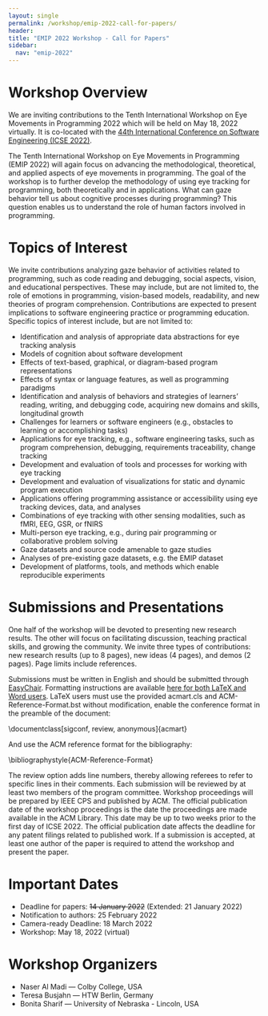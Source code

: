 ```yaml
---
layout: single
permalink: /workshop/emip-2022-call-for-papers/
header:
title: "EMIP 2022 Workshop - Call for Papers"
sidebar:
  nav: "emip-2022"
---
```

# Workshop Overview
We are inviting contributions to the Tenth International Workshop on Eye Movements in Programming 2022 which will be held on May 18, 2022 virtually. It is co-located with the [44th International Conference on Software Engineering (ICSE 2022)](https://conf.researchr.org/home/icse-2022).

The Tenth International Workshop on Eye Movements in Programming (EMIP 2022) will again focus on advancing the methodological, theoretical, and applied aspects of eye movements in programming. The goal of the workshop is to further develop the methodology of using eye tracking for programming, both theoretically and in applications. What can gaze behavior tell us about cognitive processes during programming? This question enables us to understand the role of human factors involved in programming.

# Topics of Interest
We invite contributions analyzing gaze behavior of activities related to programming, such as code reading and debugging, social aspects, vision, and educational perspectives. These may include, but are not limited to, the role of emotions in programming, vision-based models, readability, and new theories of program comprehension. Contributions are expected to present implications to software engineering practice or programming education. Specific topics of interest include, but are not limited to:

- Identification and analysis of appropriate data abstractions for eye tracking analysis
- Models of cognition about software development
- Effects of text-based, graphical, or diagram-based program representations
- Effects of syntax or language features, as well as programming paradigms
- Identification and analysis of behaviors and strategies of learners’ reading, writing, and debugging code, acquiring new domains and skills, longitudinal growth
- Challenges for learners or software engineers (e.g., obstacles to learning or accomplishing tasks)
- Applications for eye tracking, e.g., software engineering tasks, such as program comprehension, debugging, requirements traceability, change tracking
- Development and evaluation of tools and processes for working with eye tracking
- Development and evaluation of visualizations for static and dynamic program execution
- Applications offering programming assistance or accessibility using eye tracking devices, data, and analyses
- Combinations of eye tracking with other sensing modalities, such as fMRI, EEG, GSR, or fNIRS
- Multi-person eye tracking, e.g., during pair programming or collaborative problem solving
- Gaze datasets and source code amenable to gaze studies
- Analyses of pre-existing gaze datasets, e.g. the EMIP dataset
- Development of platforms, tools, and methods which enable reproducible experiments

# Submissions and Presentations
One half of the workshop will be devoted to presenting new research results. The other will focus on facilitating discussion, teaching practical skills, and growing the community. We invite three types of contributions: new research results (up to 8 pages), new ideas (4 pages), and demos (2 pages). Page limits include references.

Submissions must be written in English and should be submitted through [EasyChair](https://easychair.org/conferences/?conf=emip2022). Formatting instructions are available [here for both LaTeX and Word users](https://www.acm.org/publications/proceedings-template). LaTeX users must use the provided acmart.cls and ACM-Reference-Format.bst without modification, enable the conference format in the preamble of the document:

\documentclass[sigconf, review, anonymous]{acmart}

And use the ACM reference format for the bibliography:

\bibliographystyle{ACM-Reference-Format}

The review option adds line numbers, thereby allowing referees to refer to specific lines in their comments. Each submission will be reviewed by at least two members of the program committee. Workshop proceedings will be prepared by IEEE CPS and published by ACM. The official publication date of the workshop proceedings is the date the proceedings are made available in the ACM Library. This date may be up to two weeks prior to the first day of ICSE 2022. The official publication date affects the deadline for any patent filings related to published work. If a submission is accepted, at least one author of the paper is required to attend the workshop and present the paper.

# Important Dates
- Deadline for papers: <strike>14 January 2022</strike> (Extended: 21 January 2022)
- Notification to authors: 25 February 2022
- Camera-ready Deadline: 18 March 2022
- Workshop: May 18, 2022 (virtual)

# Workshop Organizers
- Naser Al Madi — Colby College, USA
- Teresa Busjahn — HTW Berlin, Germany
- Bonita Sharif — University of Nebraska - Lincoln, USA
